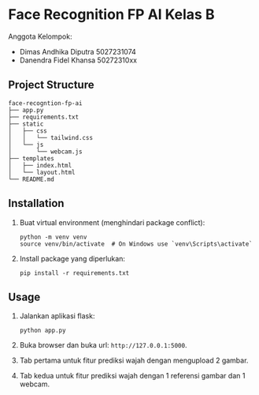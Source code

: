 # Face Recognition FP AI Kelas B

Anggota Kelompok:

- Dimas Andhika Diputra 5027231074
- Danendra Fidel Khansa 50272310xx

## Project Structure

```
face-recogntion-fp-ai
├── app.py
├── requirements.txt
├── static
│   ├── css
│   │   └── tailwind.css
│   └── js
│       └── webcam.js
├── templates
│   ├── index.html
│   └── layout.html
└── README.md
```

## Installation

1. Buat virtual environment (menghindari package conflict):

   ```
   python -m venv venv
   source venv/bin/activate  # On Windows use `venv\Scripts\activate`
   ```

2. Install package yang diperlukan:
   ```
   pip install -r requirements.txt
   ```

## Usage

1. Jalankan aplikasi flask:

   ```
   python app.py
   ```

2. Buka browser dan buka url: `http://127.0.0.1:5000`.

3. Tab pertama untuk fitur prediksi wajah dengan mengupload 2 gambar.

4. Tab kedua untuk fitur prediksi wajah dengan 1 referensi gambar dan 1 webcam.
